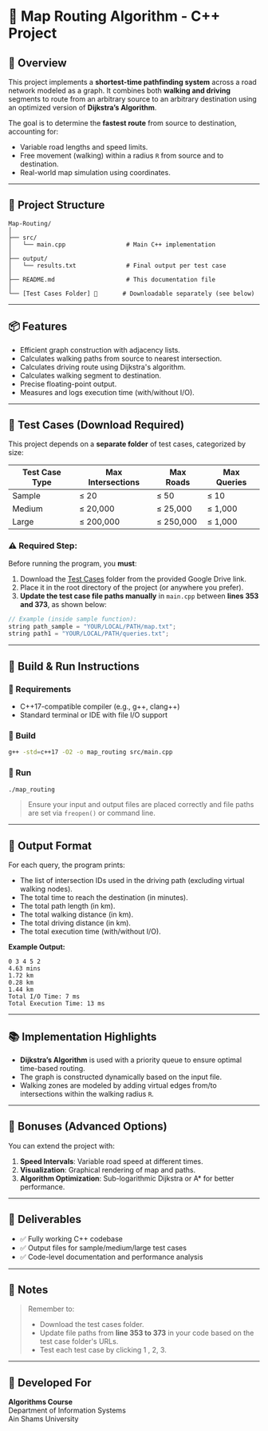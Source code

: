 
# 🧭 Map Routing Algorithm - C++ Project

## 📌 Overview

This project implements a **shortest-time pathfinding system** across a road network modeled as a graph. It combines both **walking and driving** segments to route from an arbitrary source to an arbitrary destination using an optimized version of **Dijkstra’s Algorithm**.

The goal is to determine the **fastest route** from source to destination, accounting for:

- Variable road lengths and speed limits.
- Free movement (walking) within a radius `R` from source and to destination.
- Real-world map simulation using coordinates.

---

## 📁 Project Structure

```
Map-Routing/
│
├── src/
│   └── main.cpp                 # Main C++ implementation
│
├── output/
│   └── results.txt              # Final output per test case
│
├── README.md                    # This documentation file
│
└── [Test Cases Folder] 🔗       # Downloadable separately (see below)
```

---

## 📦 Features

- Efficient graph construction with adjacency lists.
- Calculates walking paths from source to nearest intersection.
- Calculates driving route using Dijkstra's algorithm.
- Calculates walking segment to destination.
- Precise floating-point output.
- Measures and logs execution time (with/without I/O).

---

## 🧪 Test Cases (Download Required)

This project depends on a **separate folder** of test cases, categorized by size:

| Test Case Type | Max Intersections | Max Roads | Max Queries |
|----------------|-------------------|-----------|-------------|
| Sample         | ≤ 20              | ≤ 50      | ≤ 10        |
| Medium         | ≤ 20,000          | ≤ 25,000  | ≤ 1,000     |
| Large          | ≤ 200,000         | ≤ 250,000 | ≤ 1,000     |

### ⚠️ Required Step:

Before running the program, you **must**:

1. Download the [Test Cases](https://drive.google.com/drive/folders/1C6ZyMpvesY7WFUEzhImgMiu14RhLqO6S?usp=drive_link) folder from the provided Google Drive link.
2. Place it in the root directory of the project (or anywhere you prefer).
3. **Update the test case file paths manually** in `main.cpp` between **lines 353 and 373**, as shown below:

```cpp
// Example (inside sample function):
string path_sample = "YOUR/LOCAL/PATH/map.txt";
string path1 = "YOUR/LOCAL/PATH/queries.txt";
```

---

## 🧰 Build & Run Instructions

### 📌 Requirements

- C++17-compatible compiler (e.g., g++, clang++)
- Standard terminal or IDE with file I/O support

### 🔨 Build

```bash
g++ -std=c++17 -O2 -o map_routing src/main.cpp
```

### 🚀 Run

```bash
./map_routing
```

> Ensure your input and output files are placed correctly and file paths are set via `freopen()` or command line.

---

## 🧾 Output Format

For each query, the program prints:

- The list of intersection IDs used in the driving path (excluding virtual walking nodes).
- The total time to reach the destination (in minutes).
- The total path length (in km).
- The total walking distance (in km).
- The total driving distance (in km).
- The total execution time (with/without I/O).

**Example Output:**

```
0 3 4 5 2
4.63 mins
1.72 km
0.28 km
1.44 km
Total I/O Time: 7 ms
Total Execution Time: 13 ms
```

---

## 📚 Implementation Highlights

- **Dijkstra’s Algorithm** is used with a priority queue to ensure optimal time-based routing.
- The graph is constructed dynamically based on the input file.
- Walking zones are modeled by adding virtual edges from/to intersections within the walking radius `R`.

---

## 🧠 Bonuses (Advanced Options)

You can extend the project with:

1. **Speed Intervals**: Variable road speed at different times.
2. **Visualization**: Graphical rendering of map and paths.
3. **Algorithm Optimization**: Sub-logarithmic Dijkstra or A* for better performance.

---

## 📌 Deliverables

- ✅ Fully working C++ codebase
- ✅ Output files for sample/medium/large test cases
- ✅ Code-level documentation and performance analysis

---

## 🏁 Notes

> Remember to:
> - Download the test cases folder.
> - Update file paths from **line 353 to 373** in your code based on the test case folder's URLs.
> - Test each test case by clicking 1 , 2, 3.

---

## 📍 Developed For

**Algorithms Course**  
Department of Information Systems  
Ain Shams University
